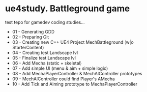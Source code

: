# ue4study. Battleground game
test tepo for gamedev coding studies...

* 01 - Generating GDD
* 02 - Preparing Git
* 03 - Creating new C++ UE4 Project MechBattleground (w|o StarterContent)
* 04 - Creating test Landscape lvl
* 05 - Finalize test Landscape lvl
* 06 - Add Mecha (static + skeletal)
* 07 - Add simple UI (menu & aim + simple logic)
* 08 - Add MechaPlayerController & MechAIController prototypes
* 09 - MechAIController could find Player's AMecha
* 10 - Add Tick and Aiming prototype to MechaPlayerController
